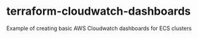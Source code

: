 # terraform-cloudwatch-dashboards

Example of creating basic AWS Cloudwatch dashboards for ECS clusters
